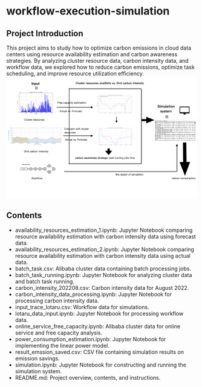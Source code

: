 # workflow-execution-simulation

## Project Introduction
This project aims to study how to optimize carbon emissions in cloud data centers using resource availability estimation and carbon awareness strategies. By analyzing cluster resource data, carbon intensity data, and workflow data, we explored how to reduce carbon emissions, optimize task scheduling, and improve resource utilization efficiency.
![Image Description](framework.png)
## Contents
- availability_resources_estimation_1.ipynb: Jupyter Notebook comparing resource availability estimation with carbon intensity data using forecast data.
- availability_resources_estimation_2.ipynb: Jupyter Notebook comparing resource availability estimation with carbon intensity data using actual data.
- batch_task.csv: Alibaba cluster data containing batch processing jobs.
- batch_task_running.ipynb: Jupyter Notebook for analyzing cluster data and batch task running.
- carbon_intensity_202208.csv: Carbon intensity data for August 2022.
- carbon_intensity_data_processing.ipynb: Jupyter Notebook for processing carbon intensity data.
- input_trace_lotaru.csv: Workflow data for simulations.
- lotaru_data_input.ipynb: Jupyter Notebook for processing workflow data.
- online_service_free_capacity.ipynb: Alibaba cluster data for online service and free capacity analysis.
- power_consumption_estimation.ipynb: Jupyter Notebook for implementing the linear power model.
- result_emssion_saved.csv: CSV file containing simulation results on emission savings.
- simulation.ipynb: Jupyter Notebook for constructing and running the simulation system.
- README.md: Project overview, contents, and instructions.
